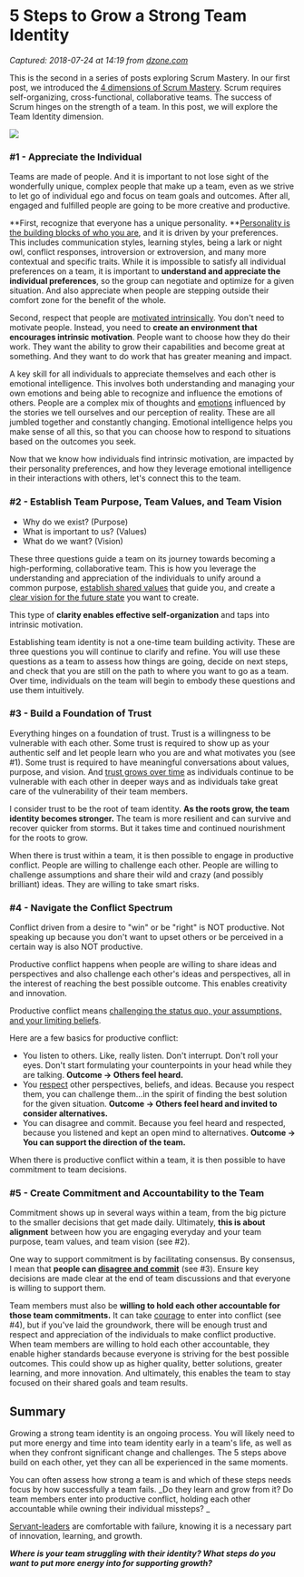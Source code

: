 # 5 Steps to Grow a Strong Team Identity

_Captured: 2018-07-24 at 14:19 from [dzone.com](https://dzone.com/articles/scrum-mastery-5-steps-to-grow-a-strong-team-identi?edition=385278&utm_source=Zone%20Newsletter&utm_medium=email&utm_campaign=agile%202018-07-24)_

This is the second in a series of posts exploring Scrum Mastery. In our first post, we introduced the [4 dimensions of Scrum Mastery](https://www.agilesocks.com/4-dimensions-scrum-mastery/). Scrum requires self-organizing, cross-functional, collaborative teams. The success of Scrum hinges on the strength of a team. In this post, we will explore the Team Identity dimension.

![](https://i0.wp.com/www.agilesocks.com/wp-content/uploads/2018/06/zach-reiner-631842-unsplash.jpg?resize=1024%2C683&ssl=1)

### #1 - Appreciate the Individual

Teams are made of people. And it is important to not lose sight of the wonderfully unique, complex people that make up a team, even as we strive to let go of individual ego and focus on team goals and outcomes. After all, engaged and fulfilled people are going to be more creative and productive.

**First, recognize that everyone has a unique personality. **[Personality is the building blocks of who you are](https://medium.com/@vvanedwards/how-to-optimize-your-personality-21ed5dd1d4b3), and it is driven by your preferences. This includes communication styles, learning styles, being a lark or night owl, conflict responses, introversion or extroversion, and many more contextual and specific traits. While it is impossible to satisfy all individual preferences on a team, it is important to **understand and appreciate the individual preferences**, so the group can negotiate and optimize for a given situation. And also appreciate when people are stepping outside their comfort zone for the benefit of the whole.

Second, respect that people are [motivated intrinsically](https://www.fs.blog/2016/08/daniel-pink-two-types-of-motivation/). You don't need to motivate people. Instead, you need to **create an environment that encourages intrinsic motivation**. People want to choose how they do their work. They want the ability to grow their capabilities and become great at something. And they want to do work that has greater meaning and impact.

A key skill for all individuals to appreciate themselves and each other is emotional intelligence. This involves both understanding and managing your own emotions and being able to recognize and influence the emotions of others. People are a complex mix of thoughts and [emotions](https://www.agilesocks.com/emotional-agility-coaching/) influenced by the stories we tell ourselves and our perception of reality. These are all jumbled together and constantly changing. Emotional intelligence helps you make sense of all this, so that you can choose how to respond to situations based on the outcomes you seek.

Now that we know how individuals find intrinsic motivation, are impacted by their personality preferences, and how they leverage emotional intelligence in their interactions with others, let's connect this to the team.

### #2 - Establish Team Purpose, Team Values, and Team Vision

  * Why do we exist? (Purpose)
  * What is important to us? (Values)
  * What do we want? (Vision)

These three questions guide a team on its journey towards becoming a high-performing, collaborative team. This is how you leverage the understanding and appreciation of the individuals to unify around a common purpose, [establish shared values](https://www.agilesocks.com/3-reasons-values-matter/) that guide you, and create a [clear vision for the future state](https://www.agilesocks.com/influence-agility-what-are-you-for/) you want to create.

This type of **clarity enables effective self-organization** and taps into intrinsic motivation.

Establishing team identity is not a one-time team building activity. These are three questions you will continue to clarify and refine. You will use these questions as a team to assess how things are going, decide on next steps, and check that you are still on the path to where you want to go as a team. Over time, individuals on the team will begin to embody these questions and use them intuitively.

### #3 - Build a Foundation of Trust

Everything hinges on a foundation of trust. Trust is a willingness to be vulnerable with each other. Some trust is required to show up as your authentic self and let people learn who you are and what motivates you (see #1). Some trust is required to have meaningful conversations about values, purpose, and vision. And [trust grows over time](https://www.agilesocks.com/build-trust-enable-agility/) as individuals continue to be vulnerable with each other in deeper ways and as individuals take great care of the vulnerability of their team members.

I consider trust to be the root of team identity. **As the roots grow, the team identity becomes stronger.** The team is more resilient and can survive and recover quicker from storms. But it takes time and continued nourishment for the roots to grow.

When there is trust within a team, it is then possible to engage in productive conflict. People are willing to challenge each other. People are willing to challenge assumptions and share their wild and crazy (and possibly brilliant) ideas. They are willing to take smart risks.

### #4 - Navigate the Conflict Spectrum

Conflict driven from a desire to "win" or be "right" is NOT productive. Not speaking up because you don't want to upset others or be perceived in a certain way is also NOT productive.

Productive conflict happens when people are willing to share ideas and perspectives and also challenge each other's ideas and perspectives, all in the interest of reaching the best possible outcome. This enables creativity and innovation.

Productive conflict means [challenging the status quo, your assumptions, and your limiting beliefs](https://www.agilesocks.com/power-of-coaching/).

Here are a few basics for productive conflict:

  * You listen to others. Like, really listen. Don't interrupt. Don't roll your eyes. Don't start formulating your counterpoints in your head while they are talking. **Outcome -> Others feel heard.**
  * You [respect](https://www.scrum.org/resources/blog/maximize-scrum-scrum-values-respect-part-5-5) other perspectives, beliefs, and ideas. Because you respect them, you can challenge them...in the spirit of finding the best solution for the given situation. **Outcome -> Others feel heard and invited to consider alternatives.**
  * You can disagree and commit. Because you feel heard and respected, because you listened and kept an open mind to alternatives. **Outcome -> You can support the direction of the team.**

When there is productive conflict within a team, it is then possible to have commitment to team decisions.

### #5 - Create Commitment and Accountability to the Team

Commitment shows up in several ways within a team, from the big picture to the smaller decisions that get made daily. Ultimately, **this is about alignment** between how you are engaging everyday and your team purpose, team values, and team vision (see #2).

One way to support commitment is by facilitating consensus. By consensus, I mean that **people can [disagree and commit](https://www.inc.com/justin-bariso/it-took-jeff-bezos-only-three-words-to-drop-the-best-advice-youll-hear-today.html)** (see #3). Ensure key decisions are made clear at the end of team discussions and that everyone is willing to support them.

Team members must also be **willing to hold each other accountable for those team commitments.** It can take [courage](https://www.scrum.org/resources/blog/maximize-scrum-scrum-values-courage-part-3-5) to enter into conflict (see #4), but if you've laid the groundwork, there will be enough trust and respect and appreciation of the individuals to make conflict productive. When team members are willing to hold each other accountable, they enable higher standards because everyone is striving for the best possible outcomes. This could show up as higher quality, better solutions, greater learning, and more innovation. And ultimately, this enables the team to stay focused on their shared goals and team results.

## Summary

Growing a strong team identity is an ongoing process. You will likely need to put more energy and time into team identity early in a team's life, as well as when they confront significant change and challenges. The 5 steps above build on each other, yet they can all be experienced in the same moments.

You can often assess how strong a team is and which of these steps needs focus by how successfully a team fails. _Do they learn and grow from it? Do team members enter into productive conflict, holding each other accountable while owning their individual missteps? _

[Servant-leaders](https://www.agilesocks.com/servant-leader/) are comfortable with failure, knowing it is a necessary part of innovation, learning, and growth.

**_Where is your team struggling with their identity? What steps do you want to put more energy into for supporting growth?_**
